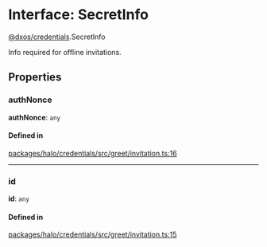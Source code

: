 # Interface: SecretInfo

[@dxos/credentials](../modules/dxos_credentials.md).SecretInfo

Info required for offline invitations.

## Properties

### authNonce

 **authNonce**: `any`

#### Defined in

[packages/halo/credentials/src/greet/invitation.ts:16](https://github.com/dxos/dxos/blob/db8188dae/packages/halo/credentials/src/greet/invitation.ts#L16)

___

### id

 **id**: `any`

#### Defined in

[packages/halo/credentials/src/greet/invitation.ts:15](https://github.com/dxos/dxos/blob/db8188dae/packages/halo/credentials/src/greet/invitation.ts#L15)
